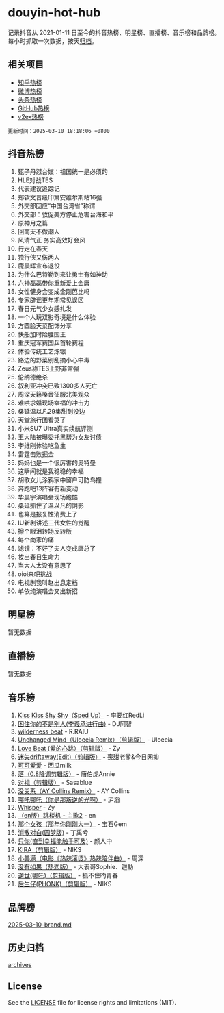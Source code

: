 # douyin-hot-hub

记录抖音从 2021-01-11 日至今的抖音热榜、明星榜、直播榜、音乐榜和品牌榜。每小时抓取一次数据，按天[归档](archives)。

## 相关项目

- [知乎热榜](https://github.com/lonnyzhang423/zhihu-hot-hub)
- [微博热榜](https://github.com/lonnyzhang423/weibo-hot-hub)
- [头条热榜](https://github.com/lonnyzhang423/toutiao-hot-hub)
- [GitHub热榜](https://github.com/lonnyzhang423/github-hot-hub)
- [v2ex热榜](https://github.com/lonnyzhang423/v2ex-hot-hub)


`更新时间：2025-03-10 18:18:06 +0800`

## 抖音热榜

1. 甄子丹怼台媒：祖国统一是必须的
1. HLE对战TES
1. 代表建议追踪记
1. 郑钦文晋级印第安维尔斯站16强
1. 外交部回应“中国台湾省”称谓
1. 外交部：敦促美方停止危害台海和平
1. 原神月之篇
1. 回南天不做潮人
1. 风清气正 务实高效好会风
1. 行走在春天
1. 独行侠又伤两人
1. 鹿晨辉宣布退役
1. 为什么巴特勒到来让勇士有如神助
1. 六神磊磊带你重新爱上金庸
1. 女性健身会变成金刚芭比吗
1. 专家辟谣更年期常见误区
1. 春日元气少女感扎发
1. 一个人玩双影奇境是什么体验
1. 方圆脸天菜配饰分享
1. 快船加时险胜国王
1. 重庆冠军赛国乒首轮赛程
1. 体验传统工艺炼银
1. 路边的野菜别乱摘小心中毒
1. Zeus称TES上野非常强
1. 伦纳德绝杀
1. 叙利亚冲突已致1300多人死亡
1. 周深天籁嗓音征服北美观众
1. 难哄求婚现场幸福的冲击力
1. 桑延温以凡29集甜到没边
1. 天堂旅行团看哭了
1. 小米SU7 Ultra真实续航评测
1. 王大陆被曝委托黑帮为女友讨债
1. 李维刚体验吃鱼生
1. 雷霆击败掘金
1. 妈妈也是一个很厉害的奥特曼
1. 这瞬间就是我稳稳的幸福
1. 胡歌女儿涂鸦家中窗户可防鸟撞
1. 奔跑吧13阵容有新变动
1. 华晨宇演唱会现场跑酷
1. 桑延抓住了温以凡的阴影
1. 也算是报复性消费上了
1. IU新剧讲述三代女性的觉醒
1. 擦个眼泪转场反转版
1. 每个商家的痛
1. 滤镜：不好了夫人变成唐总了
1. 妆出春日生命力
1. 当大人太没有意思了
1. oioi来吧挑战
1. 电视剧我叫赵出息定档
1. 单依纯演唱会又出新招

## 明星榜

暂无数据

## 直播榜

暂无数据

## 音乐榜

1. [Kiss Kiss Shy Shy（Sped Up）](https://sf3-cdn-tos.douyinstatic.com/obj/tos-cn-ve-2774/oYpXDAeGgQK0zfPaji7iKUixpCXFGILeLGmvYA) - 李要红RedLi
1. [困住你的不是别人(李羲承进行曲)](https://sf6-cdn-tos.douyinstatic.com/obj/tos-cn-ve-2774/okWrrVL1iQGZbfHVeCPAe7IaerYfM2jEQi5mNI) - DJ阿智
1. [wilderness beat](https://sf3-cdn-tos.douyinstatic.com/obj/tos-cn-ve-2774/o0oBmODSFCpfFdLRGzAAFC2ah9AIMEQfAOueVE) - R.RAIU
1. [Unchanged Mind（Uloeeia Remix）（剪辑版）](https://sf3-cdn-tos.douyinstatic.com/obj/tos-cn-ve-2774/oIHYu1YfsziJqmggAqBsXOiiI2Y1QB6I61RsMW) - Uloeeia
1. [Love Beat  (爱的心跳）（剪辑版）](https://sf3-cdn-tos.douyinstatic.com/obj/tos-cn-ve-2774/oUlARwvEINIisZ9nCnKMZiYFGfCCYLtDADDBge) - Zy
1. [迷失driftaway(Edit)（剪辑版）](https://sf3-cdn-tos.douyinstatic.com/obj/tos-cn-ve-2774/ogaa1xGNeFO6FCaMgO8PzzAceEI4fBLDMi15H3) - 喪甜老爹&今日网抑
1. [可可爱爱](https://sf6-cdn-tos.douyinstatic.com/obj/tos-cn-ve-2774/0deb1e75aea643b9927ba26aaafa29dd) - 西瓜milk
1. [落（0.8降调剪辑版）](https://sf3-cdn-tos.douyinstatic.com/obj/tos-cn-ve-2774/ociN0WUv3APijBYr6DUmAHmdkZ5MjM6gIF3iA) - 唐伯虎Annie
1. [对视（剪辑版）](https://sf3-cdn-tos.douyinstatic.com/obj/tos-cn-ve-2774/ogKtIhiB0WfAa18F9z3uWODMtZi2ysB1VuAIsQ) - Sasablue
1. [没关系（AY Collins Remix）](https://sf3-cdn-tos.douyinstatic.com/obj/tos-cn-ve-2774/oIBbI5Ghw4zdUCQMJrDEFaAQilZP3EIDSi7MW) - AY Collins
1. [哪吒哪吒（你是那叛逆的光啊）](https://sf3-cdn-tos.douyinstatic.com/obj/tos-cn-ve-2774/oUkQCgCDnBanFehFEFQDxCQntAOIfp9gyZYFVo) - 沪滔
1. [Whisper](https://sf3-cdn-tos.douyinstatic.com/obj/tos-cn-ve-2774/oEeYKDxIDCFuArkftgkGqCnG7xZtRC2rEMKBQi) - Zy
1. [（en版）跳楼机 - 主歌2](https://sf6-cdn-tos.douyinstatic.com/obj/tos-cn-ve-2774/oklN6GvgQ2L8DpPeaAGf1gPeyKzjXFwHIwoCZv) - en
1. [那个女孩（那年你刚刚大一）](https://sf3-cdn-tos.douyinstatic.com/obj/tos-cn-ve-2774/o4IZw7TlivwiBBBMA2rIgWrGNIrjFroh6bPqQ) - 宝石Gem
1. [消散对白(圆梦版)](https://sf3-cdn-tos.douyinstatic.com/obj/tos-cn-ve-2774/og4jB5I5IizzoZVAAAzWgBMAsMDWoArfwBOiFs) - 丁禹兮
1. [只你(直到幸福能触手可及)](https://sf3-cdn-tos.douyinstatic.com/obj/tos-cn-ve-2774/o0lBkRDzFTeaVSUz3ZZSCBVtZ5DIMQGfgmEAuE) - 颜人中
1. [KIRA（剪辑版）](https://sf3-cdn-tos.douyinstatic.com/obj/tos-cn-ve-2774/o0Bq3TvdHqOfzihWrHyABMociuMA3Inwsbx9Wi) - NIKS
1. [小美满（电影《热辣滚烫》热辣陪伴曲）](https://sf3-cdn-tos.douyinstatic.com/obj/tos-cn-ve-2774/o0GAn2lSgfZIDUgtevCGDQYnFg4CwnrBaxbTZL) - 周深
1. [没有如果（热恋版）](https://sf5-hl-cdn-tos.douyinstatic.com/obj/tos-cn-ve-2774/o4iETqbxIThtCXlBeV0DfAhZsbCFGhagYupnMx) - 大表哥Sophie、迦勒
1. [逆世(哪吒)（剪辑版）](https://sf3-cdn-tos.douyinstatic.com/obj/tos-cn-ve-2774/oMIEZAfEogrLnzfDWMBiZKCWuXIUFLtRDsOFWs) - 抓不住旳青春
1. [后生仔(PHONK)（剪辑版）](https://sf3-cdn-tos.douyinstatic.com/obj/tos-cn-ve-2774/o0TzmfumdQAJ1aGG9F5LfTXIYeGcqYKRPAeFdJ) - NIKS

## 品牌榜

[2025-03-10-brand.md](archives/2025-03-10-brand.md)

## 历史归档

[archives](archives)

## License

See the [LICENSE](LICENSE) file for license rights and limitations (MIT).
